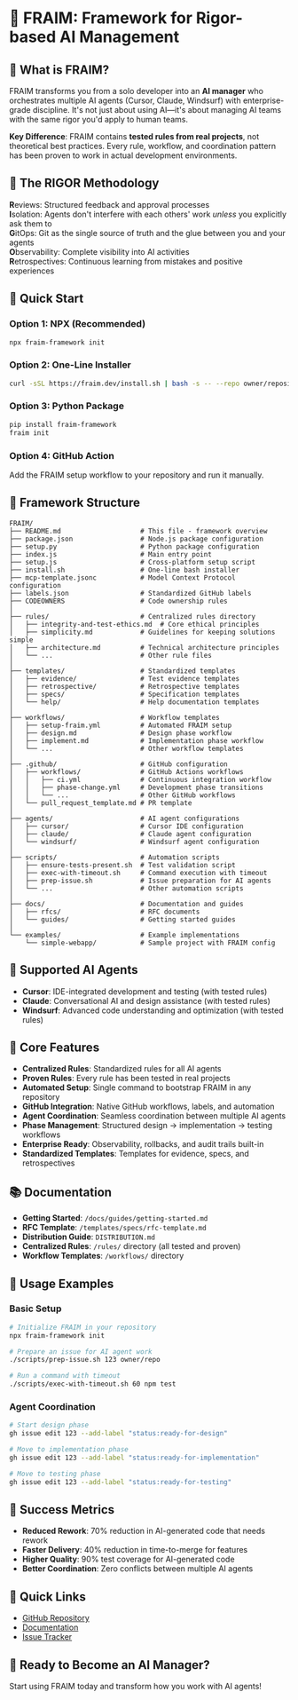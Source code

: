# 🚀 FRAIM: Framework for Rigor-based AI Management

## 🎯 What is FRAIM?
FRAIM transforms you from a solo developer into an **AI manager** who orchestrates multiple AI agents (Cursor, Claude, Windsurf) with enterprise-grade discipline. It's not just about using AI—it's about managing AI teams with the same rigor you'd apply to human teams.

**Key Difference**: FRAIM contains **tested rules from real projects**, not theoretical best practices. Every rule, workflow, and coordination pattern has been proven to work in actual development environments.

## 🧠 The RIGOR Methodology
**R**eviews: Structured feedback and approval processes  
**I**solation: Agents don't interfere with each others' work *unless* you explicitly ask them to  
**G**itOps: Git as the single source of truth and the glue between you and your agents  
**O**bservability: Complete visibility into AI activities  
**R**etrospectives: Continuous learning from mistakes and positive experiences

## 🚀 Quick Start

### Option 1: NPX (Recommended)
```bash
npx fraim-framework init
```

### Option 2: One-Line Installer
```bash
curl -sSL https://fraim.dev/install.sh | bash -s -- --repo owner/repository
```

### Option 3: Python Package
```bash
pip install fraim-framework
fraim init
```

### Option 4: GitHub Action
Add the FRAIM setup workflow to your repository and run it manually.

## 📁 Framework Structure
```
FRAIM/
├── README.md                    # This file - framework overview
├── package.json                 # Node.js package configuration
├── setup.py                     # Python package configuration
├── index.js                     # Main entry point
├── setup.js                     # Cross-platform setup script
├── install.sh                   # One-line bash installer
├── mcp-template.jsonc           # Model Context Protocol configuration
├── labels.json                  # Standardized GitHub labels
├── CODEOWNERS                   # Code ownership rules
│
├── rules/                       # Centralized rules directory
│   ├── integrity-and-test-ethics.md  # Core ethical principles
│   ├── simplicity.md            # Guidelines for keeping solutions simple
│   ├── architecture.md          # Technical architecture principles
│   └── ...                      # Other rule files
│
├── templates/                   # Standardized templates
│   ├── evidence/                # Test evidence templates
│   ├── retrospective/           # Retrospective templates
│   ├── specs/                   # Specification templates
│   └── help/                    # Help documentation templates
│
├── workflows/                   # Workflow templates
│   ├── setup-fraim.yml          # Automated FRAIM setup
│   ├── design.md                # Design phase workflow
│   ├── implement.md             # Implementation phase workflow
│   └── ...                      # Other workflow templates
│
├── .github/                     # GitHub configuration
│   ├── workflows/               # GitHub Actions workflows
│   │   ├── ci.yml               # Continuous integration workflow
│   │   ├── phase-change.yml     # Development phase transitions
│   │   └── ...                  # Other GitHub workflows
│   └── pull_request_template.md # PR template
│
├── agents/                      # AI agent configurations
│   ├── cursor/                  # Cursor IDE configuration
│   ├── claude/                  # Claude agent configuration
│   └── windsurf/                # Windsurf agent configuration
│
├── scripts/                     # Automation scripts
│   ├── ensure-tests-present.sh  # Test validation script
│   ├── exec-with-timeout.sh     # Command execution with timeout
│   ├── prep-issue.sh            # Issue preparation for AI agents
│   └── ...                      # Other automation scripts
│
├── docs/                        # Documentation and guides
│   ├── rfcs/                    # RFC documents
│   └── guides/                  # Getting started guides
│
└── examples/                    # Example implementations
    └── simple-webapp/           # Sample project with FRAIM config
```

## 🤖 Supported AI Agents
- **Cursor**: IDE-integrated development and testing (with tested rules)
- **Claude**: Conversational AI and design assistance (with tested rules)
- **Windsurf**: Advanced code understanding and optimization (with tested rules)

## 🔧 Core Features
- **Centralized Rules**: Standardized rules for all AI agents
- **Proven Rules**: Every rule has been tested in real projects
- **Automated Setup**: Single command to bootstrap FRAIM in any repository
- **GitHub Integration**: Native GitHub workflows, labels, and automation
- **Agent Coordination**: Seamless coordination between multiple AI agents
- **Phase Management**: Structured design → implementation → testing workflows
- **Enterprise Ready**: Observability, rollbacks, and audit trails built-in
- **Standardized Templates**: Templates for evidence, specs, and retrospectives

## 📚 Documentation
- **Getting Started**: `/docs/guides/getting-started.md`
- **RFC Template**: `/templates/specs/rfc-template.md`
- **Distribution Guide**: `DISTRIBUTION.md`
- **Centralized Rules**: `/rules/` directory (all tested and proven)
- **Workflow Templates**: `/workflows/` directory

## 🚀 Usage Examples

### Basic Setup
```bash
# Initialize FRAIM in your repository
npx fraim-framework init

# Prepare an issue for AI agent work
./scripts/prep-issue.sh 123 owner/repo

# Run a command with timeout
./scripts/exec-with-timeout.sh 60 npm test
```

### Agent Coordination
```bash
# Start design phase
gh issue edit 123 --add-label "status:ready-for-design"

# Move to implementation phase
gh issue edit 123 --add-label "status:ready-for-implementation"

# Move to testing phase
gh issue edit 123 --add-label "status:ready-for-testing"
```

## 🎯 Success Metrics
- **Reduced Rework**: 70% reduction in AI-generated code that needs rework
- **Faster Delivery**: 40% reduction in time-to-merge for features
- **Higher Quality**: 90% test coverage for AI-generated code
- **Better Coordination**: Zero conflicts between multiple AI agents

## 🔗 Quick Links
- [GitHub Repository](https://github.com/mathursrus/FRAIM)
- [Documentation](https://github.com/mathursrus/FRAIM/tree/master/docs)
- [Issue Tracker](https://github.com/mathursrus/FRAIM/issues)

## 🚀 Ready to Become an AI Manager?
Start using FRAIM today and transform how you work with AI agents!